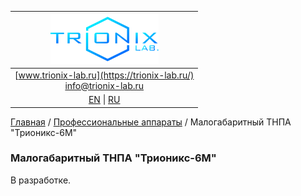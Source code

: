 | ![logo](/logo_nav.png) |
| :---: |
| [www.trionix-lab.ru](https://trionix-lab.ru/) <br/> [info@trionix-lab.ru](mailto:info@trionix-lab.ru) |
| [EN](/README.md) \| [RU](/README_RU.md) |

[Главная](/README_RU.md) / [Профессиональные аппараты](/documentation/prof/index_RU.md) / Малогабаритный ТНПА "Трионикс-6М"

### Малогабаритный ТНПА "Трионикс-6М"
В разработке.